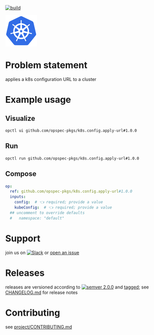 [![build](https://github.com/opspec-pkgs/k8s.config.apply-url/actions/workflows/build.yml/badge.svg)](https://github.com/opspec-pkgs/k8s.config.apply-url/actions/workflows/build.yml)


<img src="icon.svg" alt="icon" height="100px">

# Problem statement

applies a k8s configuration URL to a cluster

# Example usage

## Visualize

```shell
opctl ui github.com/opspec-pkgs/k8s.config.apply-url#1.0.0
```

## Run

```
opctl run github.com/opspec-pkgs/k8s.config.apply-url#1.0.0
```

## Compose

```yaml
op:
  ref: github.com/opspec-pkgs/k8s.config.apply-url#1.0.0
  inputs:
    config:  # 👈 required; provide a value
    kubeConfig:  # 👈 required; provide a value
  ## uncomment to override defaults
  #   namespace: "default"
```

# Support

join us on
[![Slack](https://img.shields.io/badge/slack-opctl-E01563.svg)](https://join.slack.com/t/opctl/shared_invite/zt-51zodvjn-Ul_UXfkhqYLWZPQTvNPp5w)
or
[open an issue](https://github.com/opspec-pkgs/k8s.config.apply-url/issues)

# Releases

releases are versioned according to
[![semver 2.0.0](https://img.shields.io/badge/semver-2.0.0-brightgreen.svg)](http://semver.org/spec/v2.0.0.html)
and [tagged](https://git-scm.com/book/en/v2/Git-Basics-Tagging); see
[CHANGELOG.md](CHANGELOG.md) for release notes

# Contributing

see
[project/CONTRIBUTING.md](https://github.com/opspec-pkgs/project/blob/main/CONTRIBUTING.md)
